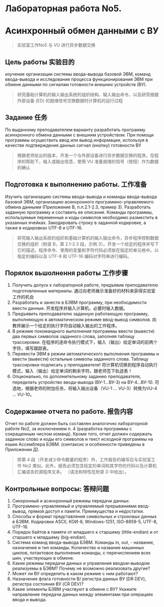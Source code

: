 # Лабораторная работа No5. 
# Асинхронный обмен данными с ВУ
>实验室工作No5
>与 VU 进行异步数据交换
## Цель работы 实验目的
изучение организации системы ввода-вывода базовой ЭВМ, команд ввода-вывода и исследование процесса функционирования ЭВМ при обмене данными по сигналам готовности внешних устройств (ВУ).
> 研究基础计算机的输入输出系统的组织结构、输入输出命令，以及研究根据外部设备 (ED) 的就绪信号交换数据时计算机的运行过程
## Задание 任务
По выданному преподавателем варианту разработать программу асинхронного обмена данными с внешним устройством. При помощи программы осуществить ввод или вывод информации, используя в качестве подтверждения данных сигнал (кнопку) готовности ВУ
> 根据老师给出的版本，开发一个与外部设备进行异步数据交换的程序。在程序的帮助下，输入或输出信息，使用 VU 准备就绪的信号（按钮）作为数据的确认
## Подготовка к выполнению работы. 工作准备
Изучить организацию системы ввода-вывода и команды ввода-вывода базовой ЭВМ, организацию асинхронного программно-управляемого обмена данными (Приложение В, п.п.2.1-2.3, пример 3). Разработать заданную программу и составить ее описание. Команды программы, используемые переменные и коды символов необходимо разместить в указанных ячейках. Закодировать строку в заданной кодировке, а также в кодировках UTF-8 и UTF-16.
> 研究输入输出系统的组织和基础计算机的输入输出命令，异步程序控制数据交换的组织（附录 B，第 2.1-2.3 段，示例 3）。开发一个给定的程序并写下它的描述。程序命令、使用的变量和字符代码必须放在指定的单元格中。以指定的编码以及 UTF-8 和 UTF-16 编码对字符串进行编码。
## Порялок вьшолнення работы 工作步骤
1. Получить допуск к лабораторной работе, предъявив преподавателю подготовленные материалы.
   通过向老师展示准备好的材料来获得实验室工作的机会
2. Разработать и занести в БЭВМ программу, при необходимости ввести данные.
   开发程序并输入计算机，必要时输入数据。
3. Предъявить преподавателю заданную работающую программу, выполняющую в автоматическом режиме ввод-вывод символов.
   向教师展示一个给定的执行字符自动输入输出的工作程序。
4. В режиме покомандного выполнения программы ввести (вывести) два первых символов заданного слова, заполняя таблицу трассировки.
   在程序的逐命令执行模式下，输入（输出）给定单词的前两个字符，填写跟踪表。
5. Перевести ЭВМ в режим автоматического выполнения программы и ввести (вывести) остальные символы заданного слова. Таблицу трассировки подписать у преподавателя!
   将计算机切换到程序自动执行模式，输入（输出）给定单词的剩余字符。跟老师签下轨迹表！
6. Опционально, по дополнительному заданию преподавателя, переделать устройство ввода-вывода (ВУ-1...ВУ-3) на ВУ-4...ВУ-10.
   可选地，根据老师的附加任务，将输入输出设备（VU-1 ... VU-3）转换为VU-4 ... VU-10。
## Содержание отчета по работе. 报告内容
Отчет по работе должен быть составлен аналогично лабораторной работе No2, за исключением п. 4 (разработка программы с сокращенным числом команд). Кроме того, отчет должен содержать заданное слово и коды его символов и текст исходной программы на языке Ассемблера БЭВМ. (синтаксис и особенности приведены в Приложении Д).
> 除第 4 段（开发减少命令数量的程序）外，工作报告的编写应与实验室工作 No2 类似。此外，报告必须包含给定的单词和其字符的代码以及计算机汇编语言的源程序文本。 （语法和特性在附录 D 中给出）。
## Контрольные вопросы: 答辩问题
1. Синхронный и асинхронный режимы передачи данных.
2. Программно-управляемый и управляемый прерываниями ввод-вывод, прямой доступ к памяти. Преимущества и недостатки.
3. Способы и формат представления символьных и строковых данных в БЭВМ. Кодировки ASCII, КОИ-8, Windows-1251, ISO-8859-5, UTF-8, UTF-16.
4. Порядок байтов в памяти от младшего к старшему (little-endian) и от старшего к младшему (big-endian).
5. Система команд ввода-вывода БЭВМ. Команды in, out, - название, назначение и тип команды. Количество и название машинных циклов, потактовое выполнение команды, с перечислением всех шин, участвующих в обмене.
6. Какие режимы передачи данных и управления вводом-выводом реализуемы в БЭВМ? Почему не возможно реализовать другие?
7. Может ли ВУ определить в каком режиме с ним работают?
8. Назначение флага готовности В/ регистра данных ВУ (DR DEV), регистра
состояния ВУ (CR DEV)?
9. Какие элементы БЭВМ участвуют в обмене с ВУ? Укажите направление
передачи данных между элементами при операциях ввода и вывода.